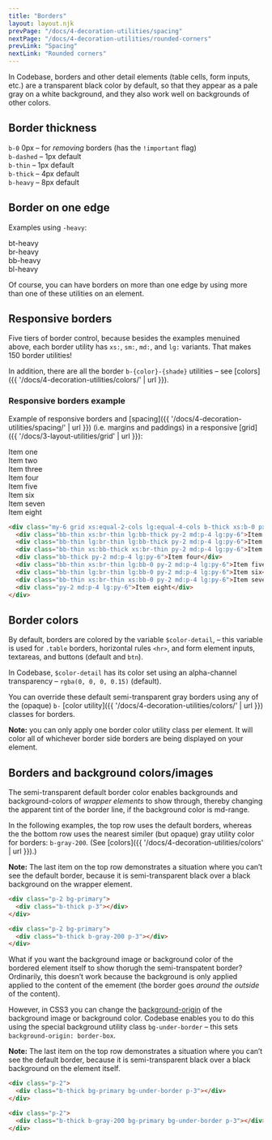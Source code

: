 ```yaml
---
title: "Borders"
layout: layout.njk
prevPage: "/docs/4-decoration-utilities/spacing"
nextPage: "/docs/4-decoration-utilities/rounded-corners"
prevLink: "Spacing"
nextLink: "Rounded corners"
---
```


In Codebase, borders and other detail elements (table cells, form inputs, etc.) are a transparent black color by default, so that they appear as a pale gray on a white background, and they also work well on backgrounds of other colors.

## Border thickness

<div class="mb-2">
<div class="mb-1 p-1 b-thin b-0"> <code>b-0</code> 0px – for <em>removing</em> borders (has the <code>!important</code> flag)</div>
<div class="mb-1 p-1 b-dashed"> <code>b-dashed</code> – 1px default</div>
<div class="mb-1 p-1 b-thin"> <code>b-thin</code> – 1px default</div>
<div class="mb-1 p-1 b-thick"> <code>b-thick</code> – 4px default</div>
<div class="mb-1 p-1 b-heavy"> <code>b-heavy</code> – 8px default</div>
</div>

## Border on one edge

Examples using `-heavy`:

<div class="mb-2 flex gap-3 flex-grow-equal">
  <div><div class="mb-1 bt-heavy bg-gray-100 p-1">bt-heavy</div></div>
  <div><div class="mb-1 br-heavy bg-gray-100 p-1">br-heavy</div></div>
  <div><div class="mb-1 bb-heavy bg-gray-100 p-1">bb-heavy</div></div>
  <div><div class="mb-1 bl-heavy bg-gray-100 p-1">bl-heavy</div></div>
</div>

Of course, you can have borders on more than one edge by using more than one of these utilities on an element.

## Responsive borders

Five tiers of border control, because besides the examples menuined above, each border utility has `xs:`, `sm:`, `md:`, and `lg:` variants. That makes 150 border utilities!

In addition, there are all the border `b-{color}-{shade}` utilities – see [colors]({{ '/docs/4-decoration-utilities/colors/' | url }}).

### Responsive borders example

Example of responsive borders and [spacing]({{ '/docs/4-decoration-utilities/spacing/' | url }}) (i.e. margins and paddings) in a responsive [grid]({{ '/docs/3-layout-utilities/grid' | url }}):

<div class="my-6 grid xs:equal-2-cols lg:equal-4-cols b-thick xs:b-0 px-2 xs:px-0 xs:t-center">
  <div class="bb-thin xs:br-thin lg:bb-thick py-2 md:p-4 lg:py-6">Item one</div>
  <div class="bb-thin lg:br-thin lg:bb-thick py-2 md:p-4 lg:py-6">Item two</div>
  <div class="bb-thin xs:bb-thick xs:br-thin py-2 md:p-4 lg:py-6">Item three</div>
  <div class="bb-thick py-2 md:p-4 lg:py-6">Item four</div>
  <div class="bb-thin xs:br-thin lg:bb-0 py-2 md:p-4 lg:py-6">Item five</div>
  <div class="bb-thin lg:br-thin lg:bb-0 py-2 md:p-4 lg:py-6">Item six</div>
  <div class="bb-thin xs:br-thin xs:bb-0 py-2 md:p-4 lg:py-6">Item seven</div>
  <div class="py-2 md:p-4 lg:py-6">Item eight</div>
</div>

```html
<div class="my-6 grid xs:equal-2-cols lg:equal-4-cols b-thick xs:b-0 px-2 xs:px-0 xs:t-center">
  <div class="bb-thin xs:br-thin lg:bb-thick py-2 md:p-4 lg:py-6">Item one</div>
  <div class="bb-thin lg:br-thin lg:bb-thick py-2 md:p-4 lg:py-6">Item two</div>
  <div class="bb-thin xs:bb-thick xs:br-thin py-2 md:p-4 lg:py-6">Item three</div>
  <div class="bb-thick py-2 md:p-4 lg:py-6">Item four</div>
  <div class="bb-thin xs:br-thin lg:bb-0 py-2 md:p-4 lg:py-6">Item five</div>
  <div class="bb-thin lg:br-thin lg:bb-0 py-2 md:p-4 lg:py-6">Item six</div>
  <div class="bb-thin xs:br-thin xs:bb-0 py-2 md:p-4 lg:py-6">Item seven</div>
  <div class="py-2 md:p-4 lg:py-6">Item eight</div>
</div>
```

## Border colors

By default, borders are colored by the variable `$color-detail`, – this variable is used for `.table` borders, horizontal rules `<hr>`, and form element inputs, textareas, and buttons (default and `btn`).

In Codebase, `$color-detail` has its color set using an alpha-channel transparency – `rgba(0, 0, 0, 0.15)` (default).

You can override these default semi-transparent gray borders using any of the (opaque) `b-` [color utility]({{ '/docs/4-decoration-utilities/colors/' | url }}) classes for borders.

**Note:** you can only apply one border color utility class per element. It will color all of whichever border side borders are being displayed on your element.

## Borders and background colors/images

The semi-transparent default border color enables backgrounds and background-colors of _wrapper elements_ to show through, thereby changing the apparent tint of the border line, if the background color is md-range.

In the following examples, the top row uses the default borders, whereas the the bottom row uses the nearest similer (but opaque) gray utility color for borders: `b-gray-200`. (See [colors]({{ '/docs/4-decoration-utilities/colors' | url }}).)

<div class="my-6">
<div class="flex flex-grow-equal">
  <div class="p-2 bg-white">
    <div class="b-thick p-3"></div>
  </div>
  <div class="p-2 bg-primary">
    <div class="b-thick p-3"></div>
  </div>
  <div class="p-2 bg-success">
    <div class="b-thick p-3"></div>
  </div>
  <div class="p-2 bg-black">
    <div class="b-thick p-3"></div>
  </div>
</div>
<div class="mt-3 flex flex-grow-equal">
  <div class="p-2 bg-white">
    <div class="b-thick b-gray-200 p-3"></div>
  </div>
  <div class="p-2 bg-primary">
    <div class="b-thick b-gray-200 p-3"></div>
  </div>
  <div class="p-2 bg-success">
    <div class="b-thick b-gray-200 p-3"></div>
  </div>
  <div class="p-2 bg-black">
    <div class="b-thick b-gray-200 p-3"></div>
  </div>
</div>
</div>

**Note:** The last item on the top row demonstrates a situation where you can’t see the default border, because it is semi-transparent black over a black background on the wrapper element.

```html
<div class="p-2 bg-primary">
  <div class="b-thick p-3"></div>
</div>

<div class="p-2 bg-primary">
  <div class="b-thick b-gray-200 p-3"></div>
</div>
```

What if you want the background image or background color of the bordered element itself to show thorugh the semi-transpatent border? Ordinarily, this doesn’t work because the background is only applied applied to the content of the emement (the border goes _around the outside_ of the content).

However, in CSS3 you can change the [background-origin](https://developer.mozilla.org/en-US/docs/Web/CSS/background-origin) of the background image or background color. Codebase enables you to do this using the special background utility class `bg-under-border` – this sets `background-origin: border-box`.

<div class="my-6">
<div class="flex flex-grow-equal">
  <div class="p-2">
    <div class="b-thick bg-white bg-under-border p-3"></div>
  </div>
  <div class="p-2">
    <div class="b-thick bg-primary bg-under-border p-3"></div>
  </div>
  <div class="p-2">
    <div class="b-thick bg-success bg-under-border p-3"></div>
  </div>
  <div class="p-2">
    <div class="b-thick bg-black bg-under-border p-3"></div>
  </div>
</div>
<div class="mt-3 flex flex-grow-equal">
  <div class="p-2">
    <div class="b-thick b-gray-200 bg-white bg-under-border p-3"></div>
  </div>
  <div class="p-2">
    <div class="b-thick b-gray-200 bg-primary bg-under-border p-3"></div>
  </div>
  <div class="p-2">
    <div class="b-thick b-gray-200 bg-success bg-under-border p-3"></div>
  </div>
  <div class="p-2">
    <div class="b-thick b-gray-200 bg-black bg-under-border p-3"></div>
  </div>
</div>
</div>

**Note:** The last item on the top row demonstrates a situation where you can’t see the default border, because it is semi-transparent black over a black background on the element itself.


```html
<div class="p-2">
  <div class="b-thick bg-primary bg-under-border p-3"></div>
</div>

<div class="p-2">
  <div class="b-thick b-gray-200 bg-primary bg-under-border p-3"></div>
</div>
```
